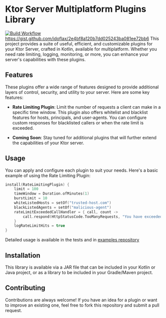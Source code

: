 # Ktor Server Multiplatform Plugins Library
[![Build Workflow](https://github.com/idoflax/flax-ktor-plugins/workflows/Build/badge.svg)](https://github.com/idoflax/flax-ktor-plugins/actions)
https://gist.github.com/idoflax/2e4bf8a120b7dd025243ba081ee72bb6
This project provides a suite of useful, efficient, and customizable plugins for your Ktor Server, crafted in Kotlin, available for multiplatform. Whether you need rate limiting, logging, monitoring, or more, you can enhance your server's capabilities with these plugins.

## Features

These plugins offer a wide range of features designed to provide additional layers of control, security, and utility to your server. Here are some key features:

* **Rate Limiting Plugin**: Limit the number of requests a client can make in a specific time window. This plugin also offers whitelist and blacklist features for hosts, principals, and user-agents. You can configure custom responses for blacklisted callers or when the rate limit is exceeded.

* **Coming Soon**: Stay tuned for additional plugins that will further extend the capabilities of your Ktor server.

## Usage

You can apply and configure each plugin to suit your needs. Here's a basic example of using the Rate Limiting Plugin:

```kotlin
install(RateLimitingPlugin) {
    limit = 100
    timeWindow = Duration.ofMinutes(1)
    burstLimit = 10
    whiteListedHosts = setOf("trusted-host.com")
    blackListedAgents = setOf("malicious-agent")
    rateLimitExceededCallHandler = { call, count ->
        call.respond(HttpStatusCode.TooManyRequests, "You have exceeded the limit of requests. Limit: 100, Your calls: $count")
    }
    logRateLimitHits = true
}
```

Detailed usage is available in the tests and in [examples repository](https://github.com/idoflax/flax-ktor-plugins/ktor-plugins-examples)

## Installation

This library is available via a JAR file that can be included in your Kotlin or Java project, or as a library to be included in your Gradle/Maven project.

## Contributing

Contributions are always welcome! If you have an idea for a plugin or want to improve an existing one, feel free to fork this repository and submit a pull request.
